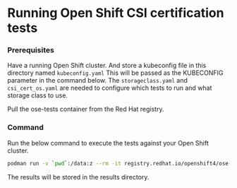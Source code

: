 # Running Open Shift CSI certification tests

### Prerequisites

Have a running Open Shift cluster. And store a kubeconfig file in this directory named `kubeconfig.yaml` This will be passed as the KUBECONFIG parameter in the command below. The `storageclass.yaml` and `csi_cert_os.yaml` are needed to configure which tests to run and what storage class to use.

Pull the ose-tests container from the Red Hat registry.

### Command
Run the below command to execute the tests against your Open Shift cluster.

```bash
podman run -v `pwd`:/data:z --rm -it registry.redhat.io/openshift4/ose-tests sh -c "KUBECONFIG=/data/kubeconfig.yaml TEST_CSI_DRIVER_FILES=/data/csi_cert_os.yaml /usr/bin/openshift-tests run openshift/csi --junit-dir /data/results"
```

The results will be stored in the results directory.


